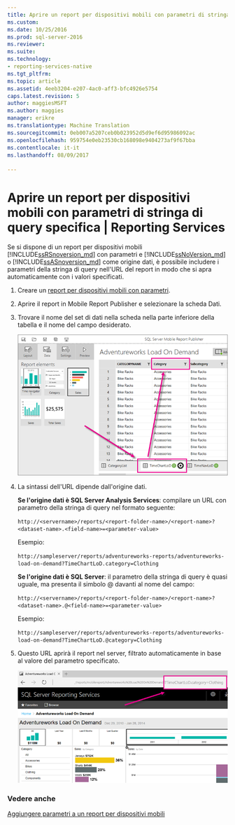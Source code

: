 ```yaml
---
title: Aprire un report per dispositivi mobili con parametri di stringa di query specifica | Documenti Microsoft
ms.custom: 
ms.date: 10/25/2016
ms.prod: sql-server-2016
ms.reviewer: 
ms.suite: 
ms.technology:
- reporting-services-native
ms.tgt_pltfrm: 
ms.topic: article
ms.assetid: 4eeb3204-e207-4ac0-aff3-bfc4926e5754
caps.latest.revision: 5
author: maggiesMSFT
ms.author: maggies
manager: erikre
ms.translationtype: Machine Translation
ms.sourcegitcommit: 0eb007a5207ceb0b023952d5d9ef6d95986092ac
ms.openlocfilehash: 959754e0eb23530cb168098e9404273af9f67bba
ms.contentlocale: it-it
ms.lasthandoff: 08/09/2017

---
```

# <a name="open-a-mobile-report-with-specific-query-string-parameters--reporting-services"></a>Aprire un report per dispositivi mobili con parametri di stringa di query specifica | Reporting Services
Se si dispone di un report per dispositivi mobili [!INCLUDE[ssRSnoversion_md](../../includes/ssrsnoversion-md.md)] con parametri e [!INCLUDE[ssNoVersion_md](../../includes/ssnoversion-md.md)] o [!INCLUDE[ssASnoversion_md](../../includes/ssasnoversion-md.md)] come origine dati, è possibile includere i parametri della stringa di query nell'URL del report in modo che si apra automaticamente con i valori specificati. 
1.  Creare un [report per dispositivi mobili con parametri](../../reporting-services/mobile-reports/add-parameters-to-a-mobile-report-reporting-services.md).

2. Aprire il report in Mobile Report Publisher e selezionare la scheda Dati. 

2. Trovare il nome del set di dati nella scheda nella parte inferiore della tabella e il nome del campo desiderato. 
    
    ![mobile-report-publisher-parameter-data-view](../../reporting-services/mobile-reports/media/mobile-report-publisher-parameter-data-view.png)
    
2.  La sintassi dell'URL dipende dall'origine dati. 

     **Se l'origine dati è SQL Server Analysis Services**: compilare un URL con parametro della stringa di query nel formato seguente:

    `http://<servername>/reports/<report-folder-name>/<report-name>?<dataset-name>.<field-name>=<parameter-value>`

    Esempio:
    
    `http://sampleserver/reports/adventureworks-reports/adventureworks-load-on-demand?TimeChartLoD.category=Clothing` 
    
     **Se l'origine dati è SQL Server**: il parametro della stringa di query è quasi uguale, ma presenta il simbolo @ davanti al nome del campo:

    `http://<servername>/reports/<report-folder-name>/<report-name>?<dataset-name>.@<field-name>=<parameter-value>`

    Esempio:
    
      `http://sampleserver/reports/adventureworks-reports/adventureworks-load-on-demand?TimeChartLoD.@category=Clothing` 

    
3.  Questo URL aprirà il report nel server, filtrato automaticamente in base al valore del parametro specificato.

    ![mobile-report-publisher-parameter-web-portal-view](../../reporting-services/mobile-reports/media/mobile-report-publisher-parameter-web-portal-view.png)

### <a name="see-also"></a>Vedere anche

[Aggiungere parametri a un report per dispositivi mobili](../../reporting-services/mobile-reports/add-parameters-to-a-mobile-report-reporting-services.md)


